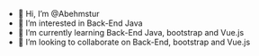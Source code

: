 - 👋 Hi, I’m @Abehmstur
- 👀 I’m interested in Back-End Java
- 🌱 I’m currently learning Back-End Java, bootstrap and Vue.js
- 💞️ I’m looking to collaborate on Back-End, bootstrap and Vue.js

<!---
Abehmstur/Abehmstur is a ✨ special ✨ repository because its `README.md` (this file) appears on your GitHub profile.
You can click the Preview link to take a look at your changes.
--->

